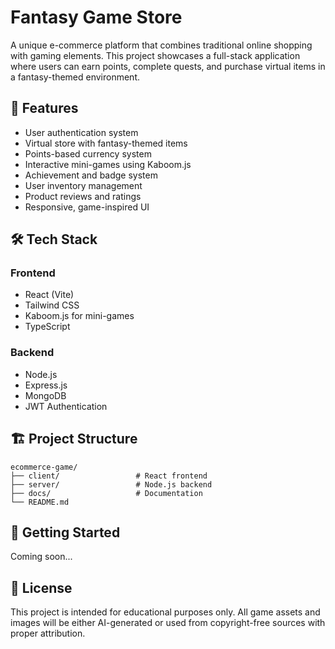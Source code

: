 # Fantasy Game Store

A unique e-commerce platform that combines traditional online shopping with gaming elements. This project showcases a full-stack application where users can earn points, complete quests, and purchase virtual items in a fantasy-themed environment.

## 🚀 Features

- User authentication system
- Virtual store with fantasy-themed items
- Points-based currency system
- Interactive mini-games using Kaboom.js
- Achievement and badge system
- User inventory management
- Product reviews and ratings
- Responsive, game-inspired UI

## 🛠️ Tech Stack

### Frontend
- React (Vite)
- Tailwind CSS
- Kaboom.js for mini-games
- TypeScript

### Backend
- Node.js
- Express.js
- MongoDB
- JWT Authentication

## 🏗️ Project Structure

```
ecommerce-game/
├── client/                 # React frontend
├── server/                 # Node.js backend
├── docs/                   # Documentation
└── README.md
```

## 🚀 Getting Started

Coming soon...

## 📝 License

This project is intended for educational purposes only. All game assets and images will be either AI-generated or used from copyright-free sources with proper attribution.